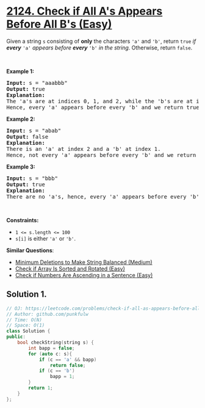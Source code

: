 # [2124. Check if All A's Appears Before All B's (Easy)](https://leetcode.com/problems/check-if-all-as-appears-before-all-bs/)

<p>Given a string <code>s</code> consisting of <strong>only</strong> the characters <code>'a'</code> and <code>'b'</code>, return <code>true</code> <em>if <strong>every</strong> </em><code>'a'</code> <em>appears before <strong>every</strong> </em><code>'b'</code><em> in the string</em>. Otherwise, return <code>false</code>.</p>

<p>&nbsp;</p>
<p><strong>Example 1:</strong></p>

<pre><strong>Input:</strong> s = "aaabbb"
<strong>Output:</strong> true
<strong>Explanation:</strong>
The 'a's are at indices 0, 1, and 2, while the 'b's are at indices 3, 4, and 5.
Hence, every 'a' appears before every 'b' and we return true.
</pre>

<p><strong>Example 2:</strong></p>

<pre><strong>Input:</strong> s = "abab"
<strong>Output:</strong> false
<strong>Explanation:</strong>
There is an 'a' at index 2 and a 'b' at index 1.
Hence, not every 'a' appears before every 'b' and we return false.
</pre>

<p><strong>Example 3:</strong></p>

<pre><strong>Input:</strong> s = "bbb"
<strong>Output:</strong> true
<strong>Explanation:</strong>
There are no 'a's, hence, every 'a' appears before every 'b' and we return true.
</pre>

<p>&nbsp;</p>
<p><strong>Constraints:</strong></p>

<ul>
	<li><code>1 &lt;= s.length &lt;= 100</code></li>
	<li><code>s[i]</code> is either <code>'a'</code> or <code>'b'</code>.</li>
</ul>


**Similar Questions**:
* [Minimum Deletions to Make String Balanced (Medium)](https://leetcode.com/problems/minimum-deletions-to-make-string-balanced/)
* [Check if Array Is Sorted and Rotated (Easy)](https://leetcode.com/problems/check-if-array-is-sorted-and-rotated/)
* [Check if Numbers Are Ascending in a Sentence (Easy)](https://leetcode.com/problems/check-if-numbers-are-ascending-in-a-sentence/)

## Solution 1.

```cpp
// OJ: https://leetcode.com/problems/check-if-all-as-appears-before-all-bs/
// Author: github.com/punkfulw
// Time: O(N)
// Space: O(1)
class Solution {
public:
    bool checkString(string s) {
        int bapp = false;
        for (auto c: s){
            if (c == 'a' && bapp)
                return false;
            if (c == 'b')
                bapp = 1;
        }
        return 1;
    }
};
```
